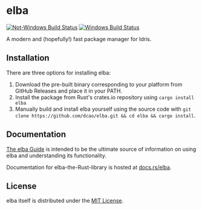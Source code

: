 # elba

[![Not-Windows Build Status](https://travis-ci.com/dcao/elba.svg?branch=master)](https://travis-ci.com/dcao/elba) [![Windows Build Status](https://ci.appveyor.com/api/projects/status/j2pk9krx63o1dpdv?svg=true)](https://ci.appveyor.com/project/cmdd/elba)

A modern and (hopefully!) fast package manager for Idris.

## Installation

There are three options for installing elba:

1. Download the pre-built binary corresponding to your platform from GitHub Releases and place it in your PATH.
2. Install the package from Rust's crates.io repository using `cargo install elba`
3. Manually build and install elba yourself using the source code with `git clone https://github.com/dcao/elba.git && cd elba && cargo install`.

## Documentation

[The elba Guide](https://github.com/dcao/elba/tree/master/docs) is intended to be the ultimate source of information on using elba and understanding its functionality.

Documentation for elba-the-Rust-library is hosted at [docs.rs/elba](https://docs.rs/elba).

## License

elba itself is distributed under the [MIT License](./LICENSE).